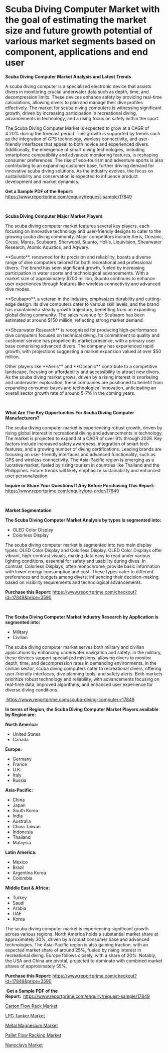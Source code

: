 <p><h1>Scuba Diving Computer Market with the goal of estimating the market size and future growth potential of various market segments based on component, applications and end user</h1></p><p><strong>Scuba Diving Computer Market Analysis and Latest Trends</strong></p>
<p><p>A scuba diving computer is a specialized electronic device that assists divers in monitoring crucial underwater data such as depth, time, and decompression limits. These devices enhance safety by providing real-time calculations, allowing divers to plan and manage their dive profiles effectively. The market for scuba diving computers is witnessing significant growth, driven by increasing participation in recreational diving, advancements in technology, and a rising focus on safety within the sport.</p><p>The Scuba Diving Computer Market is expected to grow at a CAGR of 4.20% during the forecast period. This growth is supported by trends such as the integration of GPS technology, wireless connectivity, and user-friendly interfaces that appeal to both novice and experienced divers. Additionally, the emergence of smart diving technologies, including smartphone compatibility and advanced monitoring features, is reshaping consumer preferences. The rise of eco-tourism and adventure sports is also contributing to an expanding customer base, further driving demand for innovative scuba diving solutions. As the industry evolves, the focus on sustainability and conservation is expected to influence product development and market dynamics.</p></p>
<p><strong>Get a Sample PDF of the Report:&nbsp;</strong> <a href="https://www.reportprime.com/enquiry/request-sample/17849?utm_campaign=1130&utm_medium=2&utm_source=Github&utm_content=ia&utm_term=20112024&utm_id=scuba-diving-computer">https://www.reportprime.com/enquiry/request-sample/17849</a></p>
<p>&nbsp;</p>
<p><strong>Scuba Diving Computer Major Market Players</strong></p>
<p><p>The scuba diving computer market features several key players, each focusing on innovative technology and user-friendly designs to cater to the growing scuba diving community. Major competitors include Aeris, Oceanic, Cressi, Mares, Scubapro, Sherwood, Suunto, Hollis, Liquivision, Shearwater Research, Atomic Aquatics, and Aqwary.</p><p>**Suunto**, renowned for its precision and reliability, boasts a diverse range of dive computers tailored for both recreational and professional divers. The brand has seen significant growth, fueled by increasing participation in water sports and technological advancements. With a market size of approximately $200 million, Suunto continues to enhance user experiences through features like wireless connectivity and advanced dive modes.</p><p>**Scubapro**, a veteran in the industry, emphasizes durability and cutting-edge design. Its dive computers cater to various skill levels, and the brand has maintained a steady growth trajectory, benefiting from an expanding global diving community. The sales revenue for Scubapro has been estimated at around $150 million, reflecting strong market demand.</p><p>**Shearwater Research** is recognized for producing high-performance dive computers focused on technical diving. Its commitment to quality and customer service has propelled its market presence, with a primary user base comprising advanced divers. The company has experienced rapid growth, with projections suggesting a market expansion valued at over $50 million.</p><p>Other players like **Aeris** and **Oceanic** contribute to a competitive landscape, focusing on affordability and accessibility to attract new divers. As the scuba diving market grows, driven by a rising interest in snorkeling and underwater exploration, these companies are positioned to benefit from expanding consumer bases and technological innovation, anticipating an overall sector growth rate of around 5-7% in the coming years.</p></p>
<p>&nbsp;</p>
<p><strong>What Are The Key Opportunities For Scuba Diving Computer Manufacturers?</strong></p>
<p><p>The scuba diving computer market is experiencing robust growth, driven by rising global interest in recreational diving and advancements in technology. The market is projected to expand at a CAGR of over 6% through 2028. Key factors include increased safety awareness, integration of smart tech features, and a growing number of diving certifications. Leading brands are focusing on user-friendly interfaces and advanced functionality, such as GPS and wireless connectivity. The Asia-Pacific region is emerging as a lucrative market, fueled by rising tourism in countries like Thailand and the Philippines. Future trends will likely emphasize sustainability and enhanced user personalization.</p></p>
<p><strong>Inquire or Share Your Questions If Any Before Purchasing This Report:</strong> <a href="https://www.reportprime.com/enquiry/pre-order/17849?utm_campaign=1130&utm_medium=2&utm_source=Github&utm_content=ia&utm_term=20112024&utm_id=scuba-diving-computer">https://www.reportprime.com/enquiry/pre-order/17849</a></p>
<p>&nbsp;</p>
<p><strong>Market Segmentation</strong></p>
<p><strong>The Scuba Diving Computer Market Analysis by types is segmented into:</strong></p>
<p><ul><li>OLED Color Display</li><li>Colorless Display</li></ul></p>
<p><p>The scuba diving computer market is segmented into two main display types: OLED Color Display and Colorless Display. OLED Color Displays offer vibrant, high-contrast visuals, making data easy to read under various lighting conditions, essential for safety and usability during dives. In contrast, Colorless Displays, often monochrome, provide basic information with lower energy consumption and cost. These types cater to different preferences and budgets among divers, influencing their decision-making based on visibility requirements and technological advancements.</p></p>
<p><strong>Purchase this Report:&nbsp;</strong><a href="https://www.reportprime.com/checkout?id=17849&price=3590&utm_campaign=1130&utm_medium=2&utm_source=Github&utm_content=ia&utm_term=20112024&utm_id=scuba-diving-computer">https://www.reportprime.com/checkout?id=17849&price=3590</a></p>
<p>&nbsp;</p>
<p><strong>The Scuba Diving Computer Market Industry Research by Application is segmented into:</strong></p>
<p><ul><li>Military</li><li>Civilian</li></ul></p>
<p><p>The scuba diving computer market serves both military and civilian applications by enhancing underwater navigation and safety. In the military, these devices support specialized missions, allowing divers to monitor depth, time, and decompression rates in demanding environments. In the civilian sector, scuba diving computers cater to recreational divers, offering user-friendly interfaces, dive planning tools, and safety alerts. Both markets prioritize robust technology and reliability, with advancements focusing on real-time data, improved algorithms, and enhanced user experience for diverse diving conditions.</p></p>
<p><a href="https://www.reportprime.com/scuba-diving-computer-r17849?utm_campaign=1130&utm_medium=2&utm_source=Github&utm_content=ia&utm_term=20112024&utm_id=scuba-diving-computer">&nbsp;https://www.reportprime.com/scuba-diving-computer-r17849</a></p>
<p><strong>In terms of Region, the Scuba Diving Computer Market Players available by Region are:</strong></p>
<p>
    <p> <strong> North America: </strong>
        <ul>
            <li>United States</li>
            <li>Canada</li>
        </ul>
        </p> 
    <p> <strong> Europe: </strong>
        <ul>
            <li>Germany</li>
            <li>France</li>
            <li>U.K.</li>
            <li>Italy</li>
            <li>Russia</li>
        </ul>
        </p> 
    <p> <strong> Asia-Pacific: </strong>
        <ul>
            <li>China</li>
            <li>Japan</li>
            <li>South Korea</li>
            <li>India</li>
            <li>Australia</li>
            <li>China Taiwan</li>
            <li>Indonesia</li>
            <li>Thailand</li>
            <li>Malaysia</li>
        </ul>
        </p> 
    <p> <strong> Latin America: </strong>
        <ul>
            <li>Mexico</li>
            <li>Brazil</li>
            <li>Argentina Korea</li>
            <li>Colombia</li>
        </ul>
        </p> 
    <p> <strong> Middle East & Africa: </strong>
        <ul>
            <li>Turkey</li>
            <li>Saudi</li>
            <li>Arabia</li>
            <li>UAE</li>
            <li>Korea</li>
        </ul>
    </p>
    </p>
<p><p>The scuba diving computer market is experiencing significant growth across various regions. North America holds a substantial market share at approximately 30%, driven by a robust consumer base and advanced technologies. The Asia-Pacific region is also gaining traction, with an expected market share of around 25%, fueled by rising interest in recreational diving. Europe follows closely, with a share of 20%. Notably, the USA and China are pivotal, projected to dominate with combined market shares of approximately 55%.</p></p>
<p><strong>Purchase this Report: </strong><a href="https://www.reportprime.com/checkout?id=17849&price=3590&utm_campaign=1130&utm_medium=2&utm_source=Github&utm_content=ia&utm_term=20112024&utm_id=scuba-diving-computer">https://www.reportprime.com/checkout?id=17849&price=3590</a></p>
<p>&nbsp;<strong>Get a Sample PDF of the Report:&nbsp;&nbsp;</strong><a href="https://www.reportprime.com/enquiry/request-sample/17849?utm_campaign=1130&utm_medium=2&utm_source=Github&utm_content=ia&utm_term=20112024&utm_id=scuba-diving-computer">https://www.reportprime.com/enquiry/request-sample/17849</a></p>
<p><strong></strong></p>
<p><p><a href="https://issuu.com/reportprime-2/docs/carton-flow-rack-market-size-2030.p_6e577b68393545?utm_campaign=1130&utm_medium=2&utm_source=Github&utm_content=ia&utm_term=20112024&utm_id=scuba-diving-computer">Carton Flow Rack Market</a></p><p><a href="https://www.linkedin.com/pulse/lpg-tanker-market-investigation-industry-evolution-forecast-rthpc?utm_campaign=1130&utm_medium=2&utm_source=Github&utm_content=ia&utm_term=20112024&utm_id=scuba-diving-computer">LPG Tanker Market</a></p><p><a href="https://www.linkedin.com/pulse/market-leaders-laggards-global-metal-magnesium-trends-forecast-939ve?utm_campaign=1130&utm_medium=2&utm_source=Github&utm_content=ia&utm_term=20112024&utm_id=scuba-diving-computer">Metal Magnesium Market</a></p><p><a href="https://issuu.com/reportprime-2/docs/pallet-flow-racking-market-size-203_d49946e999e8d3?utm_campaign=1130&utm_medium=2&utm_source=Github&utm_content=ia&utm_term=20112024&utm_id=scuba-diving-computer">Pallet Flow Racking Market</a></p><p><a href="https://www.linkedin.com/pulse/decoding-nanoclays-industry-dynamics-strategic-imperatives-2024-2031-lo4se?utm_campaign=1130&utm_medium=2&utm_source=Github&utm_content=ia&utm_term=20112024&utm_id=scuba-diving-computer">Nanoclays Market</a></p></p>